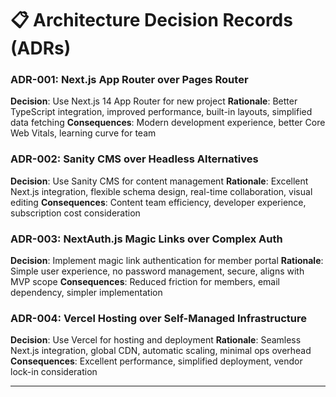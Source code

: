 # 📋 Architecture Decision Records (ADRs)

### ADR-001: Next.js App Router over Pages Router

**Decision**: Use Next.js 14 App Router for new project
**Rationale**: Better TypeScript integration, improved performance, built-in layouts, simplified data fetching
**Consequences**: Modern development experience, better Core Web Vitals, learning curve for team

### ADR-002: Sanity CMS over Headless Alternatives

**Decision**: Use Sanity CMS for content management
**Rationale**: Excellent Next.js integration, flexible schema design, real-time collaboration, visual editing
**Consequences**: Content team efficiency, developer experience, subscription cost consideration

### ADR-003: NextAuth.js Magic Links over Complex Auth

**Decision**: Implement magic link authentication for member portal
**Rationale**: Simple user experience, no password management, secure, aligns with MVP scope
**Consequences**: Reduced friction for members, email dependency, simpler implementation

### ADR-004: Vercel Hosting over Self-Managed Infrastructure

**Decision**: Use Vercel for hosting and deployment
**Rationale**: Seamless Next.js integration, global CDN, automatic scaling, minimal ops overhead
**Consequences**: Excellent performance, simplified deployment, vendor lock-in consideration

---
